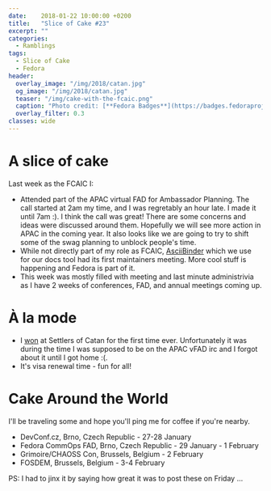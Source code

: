 ```yaml
---
date:    2018-01-22 10:00:00 +0200
title:   "Slice of Cake #23"
excerpt: ""
categories:
  - Ramblings
tags:
  - Slice of Cake
  - Fedora
header:
  overlay_image: "/img/2018/catan.jpg"
  og_image: "/img/2018/catan.jpg"
  teaser: "/img/cake-with-the-fcaic.png"
  caption: "Photo credit: [**Fedora Badges**](https://badges.fedoraproject.org/badge/its-a-cake-thing)"
  overlay_filter: 0.3
classes: wide
---
```


# A slice of cake

Last week as the FCAIC I:

- Attended part of the APAC virtual FAD for Ambassador Planning.  The call started at 2am my time, and I was regretably an hour late.  I made it until 7am :).  I think the call was great! There are some concerns and ideas were discussed around them.  Hopefully we will see more action in APAC in the coming year.  It also looks like we are going to try to shift some of the swag planning to unblock people's time.
- While not directly part of my role as FCAIC, [AsciiBinder](http://asciibinder.org/) which we use for our docs tool had its first maintainers meeting.  More cool stuff is happening and Fedora is part of it.
- This week was mostly filled with meeting and last minute administrivia as I have 2 weeks of conferences, FAD, and annual meetings coming up.

# À la mode

- I [won](/img/2018/catan.jpg) at Settlers of Catan for the first time ever.  Unfortunately it was during the time I was supposed to be on the APAC vFAD irc and I forgot about it until I got home :(.
- It's visa renewal time - fun for all!

# Cake Around the World

I'll be traveling some and hope you'll ping me for coffee if you're nearby.

- DevConf.cz, Brno, Czech Republic - 27-28 January
- Fedora CommOps FAD, Brno, Czech Republic - 29 January - 1 February
- Grimoire/CHAOSS Con, Brussels, Belgium - 2 February
- FOSDEM, Brussels, Belgium - 3-4 February

PS: I had to jinx it by saying how great it was to post these on Friday ...
